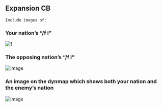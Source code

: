 ## Expansion CB
	Include images of:
### Your nation’s “/f i”
![1](https://user-images.githubusercontent.com/52839915/141448520-7d651aec-046c-4b6b-9a2b-aa03f4bc2ca1.JPG)
### The opposing nation’s “/f i”
![image](https://user-images.githubusercontent.com/52839915/141448596-4ffdd649-14ce-4838-b6a8-061c55a11170.png)
### An image on the dynmap which shows both your nation and the enemy’s nation
![image](https://user-images.githubusercontent.com/52839915/141458439-80718f0f-444c-4f53-8cfe-faae5a7143dc.png)
